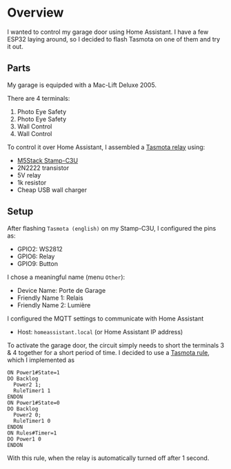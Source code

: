# Overview
I wanted to control my garage door using Home Assistant. I have a few ESP32 laying around, so I decided to flash Tasmota on one of them and try it out.

## Parts
My garage is equipded with a Mac-Lift Deluxe 2005.

There are 4 terminals:
1. Photo Eye Safety
2. Photo Eye Safety
3. Wall Control
4. Wall Control

To control it over Home Assistant, I assembled a [Tasmota relay](https://tasmota.github.io/docs/) using:
- [M5Stack Stamp-C3U](https://docs.m5stack.com/en/core/stamp_c3u)
- 2N2222 transistor
- 5V relay
- 1k resistor
- Cheap USB wall charger

## Setup
After flashing `Tasmota (english)` on my Stamp-C3U, I configured the pins as:
- GPIO2: WS2812
- GPIO6: Relay
- GPIO9: Button

I chose a meaningful name (menu `Other`):
- Device Name: Porte de Garage
- Friendly Name 1: Relais
- Friendly Name 2: Lumière

I configured the MQTT settings to communicate with Home Assistant
- Host: `homeassistant.local` (or Home Assistant IP address)

To activate the garage door, the circuit simply needs to short the terminals 3 & 4 together for a short period of time.
I decided to use a [Tasmota rule](https://tasmota.github.io/docs/Rules/), which I implemented as
```
ON Power1#State=1
DO Backlog
  Power2 1;
  RuleTimer1 1
ENDON
ON Power1#State=0
DO Backlog
  Power2 0;
  RuleTimer1 0
ENDON
ON Rules#Timer=1
DO Power1 0
ENDON
```

With this rule, when the relay is automatically turned off after 1 second.
